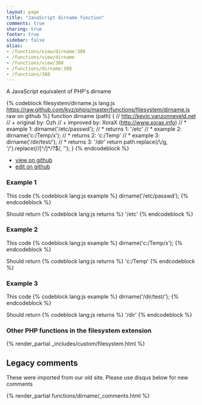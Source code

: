 ```yaml
---
layout: page
title: "JavaScript dirname function"
comments: true
sharing: true
footer: true
sidebar: false
alias:
- /functions/view/dirname:388
- /functions/view/dirname
- /functions/view/388
- /functions/dirname:388
- /functions/388
---
```

<!-- Generated by Rakefile:build -->
A JavaScript equivalent of PHP's dirname

{% codeblock filesystem/dirname.js lang:js https://raw.github.com/kvz/phpjs/master/functions/filesystem/dirname.js raw on github %}
function dirname (path) {
  // http://kevin.vanzonneveld.net
  // +   original by: Ozh
  // +   improved by: XoraX (http://www.xorax.info)
  // *     example 1: dirname('/etc/passwd');
  // *     returns 1: '/etc'
  // *     example 2: dirname('c:/Temp/x');
  // *     returns 2: 'c:/Temp'
  // *     example 3: dirname('/dir/test/');
  // *     returns 3: '/dir'
  return path.replace(/\\/g, '/').replace(/\/[^\/]*\/?$/, '');
}
{% endcodeblock %}

 - [view on github](https://github.com/kvz/phpjs/blob/master/functions/filesystem/dirname.js)
 - [edit on github](https://github.com/kvz/phpjs/edit/master/functions/filesystem/dirname.js)

### Example 1
This code
{% codeblock lang:js example %}
dirname('/etc/passwd');
{% endcodeblock %}

Should return
{% codeblock lang:js returns %}
'/etc'
{% endcodeblock %}

### Example 2
This code
{% codeblock lang:js example %}
dirname('c:/Temp/x');
{% endcodeblock %}

Should return
{% codeblock lang:js returns %}
'c:/Temp'
{% endcodeblock %}

### Example 3
This code
{% codeblock lang:js example %}
dirname('/dir/test/');
{% endcodeblock %}

Should return
{% codeblock lang:js returns %}
'/dir'
{% endcodeblock %}


### Other PHP functions in the filesystem extension
{% render_partial _includes/custom/filesystem.html %}
## Legacy comments
These were imported from our old site. Please use disqus below for new comments
<div style="overflow-y: scroll; max-height: 500px;">
{% render_partial functions/dirname/_comments.html %}
</div>
